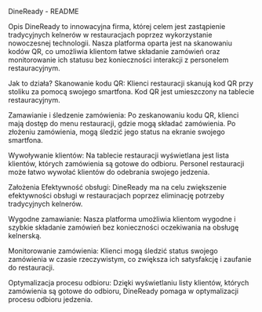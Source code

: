 DineReady - README

Opis
DineReady to innowacyjna firma, której celem jest zastąpienie tradycyjnych kelnerów w restauracjach poprzez wykorzystanie nowoczesnej technologii. Nasza platforma oparta jest na skanowaniu kodów QR, co umożliwia klientom łatwe składanie zamówień oraz monitorowanie ich statusu bez konieczności interakcji z personelem restauracyjnym.

Jak to działa?
Skanowanie kodu QR: Klienci restauracji skanują kod QR przy stoliku za pomocą swojego smartfona. Kod QR jest umieszczony na tablecie restauracyjnym.

Zamawianie i śledzenie zamówienia: Po zeskanowaniu kodu QR, klienci mają dostęp do menu restauracji, gdzie mogą składać zamówienia. Po złożeniu zamówienia, mogą śledzić jego status na ekranie swojego smartfona.

Wywoływanie klientów: Na tablecie restauracji wyświetlana jest lista klientów, których zamówienia są gotowe do odbioru. Personel restauracji może łatwo wywołać klientów do odebrania swojego jedzenia.

Założenia
Efektywność obsługi: DineReady ma na celu zwiększenie efektywności obsługi w restauracjach poprzez eliminację potrzeby tradycyjnych kelnerów.

Wygodne zamawianie: Nasza platforma umożliwia klientom wygodne i szybkie składanie zamówień bez konieczności oczekiwania na obsługę kelnerską.

Monitorowanie zamówienia: Klienci mogą śledzić status swojego zamówienia w czasie rzeczywistym, co zwiększa ich satysfakcję i zaufanie do restauracji.

Optymalizacja procesu odbioru: Dzięki wyświetlaniu listy klientów, których zamówienia są gotowe do odbioru, DineReady pomaga w optymalizacji procesu odbioru jedzenia.

